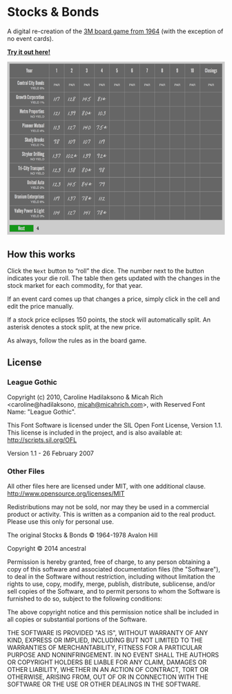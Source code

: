 Stocks & Bonds
==============

A digital re-creation of the [3M board game from 1964](http://www.boardgamegeek.com/boardgame/1590/stocks-bonds) (with the exception of no event cards).

**[Try it out here!](http://mproud.com/stocksandbonds/)**

![Chalkboard Preview](preview.png)

## How this works

Click the `Next` button to “roll” the dice. The number next to the button indicates your die roll. The table then gets updated with the changes in the stock market for each commodity, for that year.

If an event card comes up that changes a price, simply click in the cell and edit the price manually.

If a stock price eclipses 150 points, the stock will automatically split. An asterisk denotes a stock split, at the new price.

As always, follow the rules as in the board game.

## License

### League Gothic

Copyright (c) 2010, Caroline Hadilaksono & Micah Rich <caroline@hadilaksono, micah@micahrich.com>, with Reserved Font Name: "League Gothic".

This Font Software is licensed under the SIL Open Font License, Version 1.1.
This license is included in the project, and is also available at:
http://scripts.sil.org/OFL

Version 1.1 - 26 February 2007

### Other Files
All other files here are licensed under MIT, with one additional clause. http://www.opensource.org/licenses/MIT

Redistributions may not be sold, nor may they be used in a commercial product or activity. This is written as a companion aid to the real product. Please use this only for personal use.

The original Stocks & Bonds © 1964-1978 Avalon Hill


Copyright © 2014 ancestral

Permission is hereby granted, free of charge, to any person obtaining a copy of this software and associated documentation files (the "Software"), to deal in the Software without restriction, including without limitation the rights to use, copy, modify, merge, publish, distribute, sublicense, and/or sell copies of the Software, and to permit persons to whom the Software is furnished to do so, subject to the following conditions:

The above copyright notice and this permission notice shall be included in all copies or substantial portions of the Software.

THE SOFTWARE IS PROVIDED "AS IS", WITHOUT WARRANTY OF ANY KIND, EXPRESS OR IMPLIED, INCLUDING BUT NOT LIMITED TO THE WARRANTIES OF MERCHANTABILITY, FITNESS FOR A PARTICULAR PURPOSE AND NONINFRINGEMENT. IN NO EVENT SHALL THE AUTHORS OR COPYRIGHT HOLDERS BE LIABLE FOR ANY CLAIM, DAMAGES OR OTHER LIABILITY, WHETHER IN AN ACTION OF CONTRACT, TORT OR OTHERWISE, ARISING FROM, OUT OF OR IN CONNECTION WITH THE SOFTWARE OR THE USE OR OTHER DEALINGS IN THE SOFTWARE.
